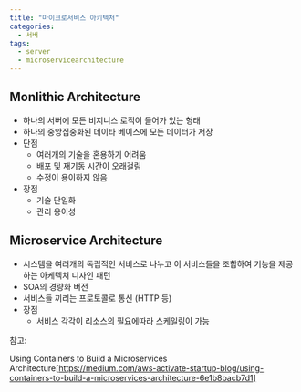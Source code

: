 ```yaml
---
title: "마이크로서비스 아키텍처"
categories:
  - 서버
tags:
  - server
  - microservicearchitecture
---
```

## Monlithic Architecture
* 하나의 서버에 모든 비지니스 로직이 들어가 있는 형태
* 하나의 중앙집중화된 데이타 베이스에 모든 데이터가 저장
* 단점
   * 여러개의 기술을 혼용하기 어려움
   * 배포 및 재기동 시간이 오래걸림
   * 수정이 용이하지 않음
* 장점
  * 기술 단일화
  * 관리 용이성


## Microservice Architecture
* 시스템을 여러개의 독립적인 서비스로 나누고 이 서비스들을 조합하여 기능을 제공하는 아케텍처 디자인 패턴
* SOA의 경량화 버전
* 서비스들 끼리는 프로토콜로 통신 (HTTP 등)
* 장점
  * 서비스 각각이 리소스의 필요에따라 스케일링이 가능


참고:

Using Containers to Build a Microservices Architecture[https://medium.com/aws-activate-startup-blog/using-containers-to-build-a-microservices-architecture-6e1b8bacb7d1]
